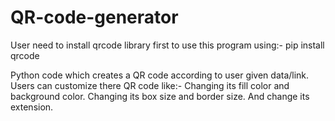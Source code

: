 # QR-code-generator
User need to install qrcode library first to use this program using:-
pip install qrcode

Python code which creates a QR code according to user given data/link. Users can customize there QR code like:-
Changing its fill color and background color.
Changing its box size and border size.
And change its extension.
